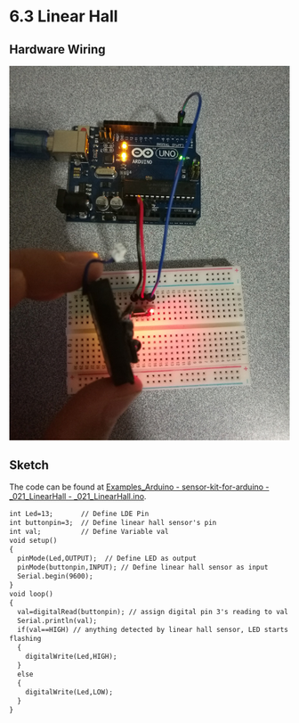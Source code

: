 # 6.3 Linear Hall

## Hardware Wiring
![Image](../../Examples/sensor-kit-for-arduino/021_linearhall.jpg)

## Sketch
The code can be found at [Examples_Arduino - sensor-kit-for-arduino - _021_LinearHall - _021_LinearHall.ino](https://github.com/LongerVisionRobot/Examples_Arduino/blob/master/sensor-kit-for-arduino/_021_LinearHall/_021_LinearHall.ino).
```
int Led=13;       // Define LDE Pin
int buttonpin=3;  // Define linear hall sensor's pin
int val;          // Define Variable val
void setup()
{
  pinMode(Led,OUTPUT);  // Define LED as output
  pinMode(buttonpin,INPUT); // Define linear hall sensor as input
  Serial.begin(9600);
}
void loop()
{
  val=digitalRead(buttonpin); // assign digital pin 3's reading to val
  Serial.println(val);
  if(val==HIGH) // anything detected by linear hall sensor, LED starts flashing
  {
    digitalWrite(Led,HIGH);
  }
  else
  {
    digitalWrite(Led,LOW);
  }
}
```